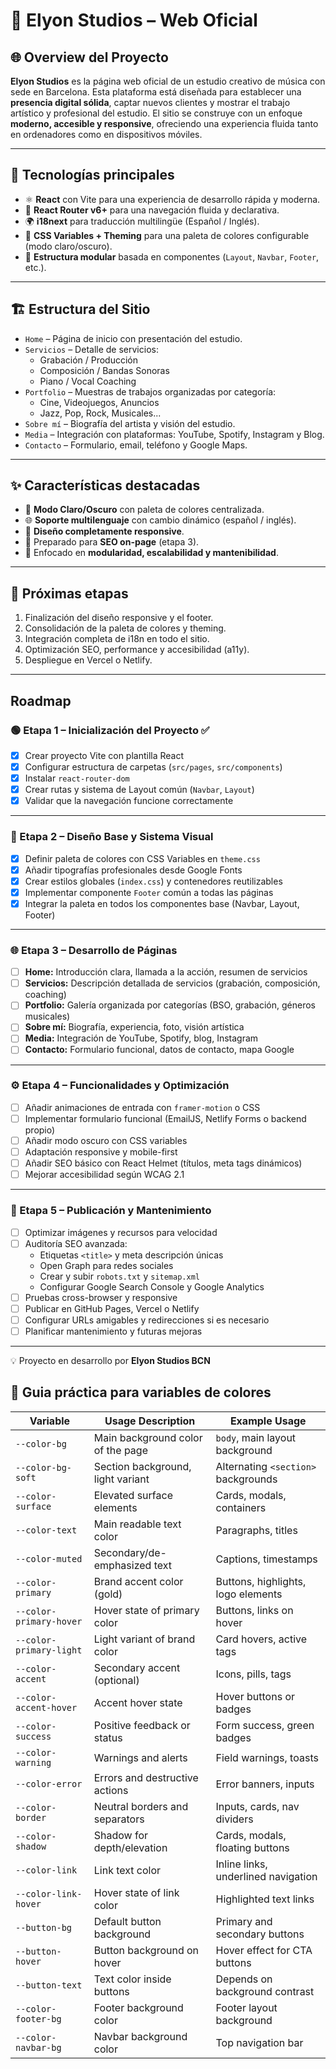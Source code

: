 # 🎵 Elyon Studios – Web Oficial

## 🌐 Overview del Proyecto

**Elyon Studios** es la página web oficial de un estudio creativo de música con sede en Barcelona. Esta plataforma está diseñada para establecer una **presencia digital sólida**, captar nuevos clientes y mostrar el trabajo artístico y profesional del estudio. El sitio se construye con un enfoque **moderno, accesible y responsive**, ofreciendo una experiencia fluida tanto en ordenadores como en dispositivos móviles.

---

## 🧩 Tecnologías principales

- ⚛️ **React** con Vite para una experiencia de desarrollo rápida y moderna.
- 🔁 **React Router v6+** para una navegación fluida y declarativa.
- 🌍 **i18next** para traducción multilingüe (Español / Inglés).
- 🎨 **CSS Variables + Theming** para una paleta de colores configurable (modo claro/oscuro).
- 🧱 **Estructura modular** basada en componentes (`Layout`, `Navbar`, `Footer`, etc.).

---

## 🏗️ Estructura del Sitio

- `Home` – Página de inicio con presentación del estudio.
- `Servicios` – Detalle de servicios:  
  - Grabación / Producción  
  - Composición / Bandas Sonoras  
  - Piano / Vocal Coaching
- `Portfolio` – Muestras de trabajos organizadas por categoría:  
  - Cine, Videojuegos, Anuncios  
  - Jazz, Pop, Rock, Musicales...
- `Sobre mí` – Biografía del artista y visión del estudio.
- `Media` – Integración con plataformas: YouTube, Spotify, Instagram y Blog.
- `Contacto` – Formulario, email, teléfono y Google Maps.

---

## ✨ Características destacadas

- 🌙 **Modo Claro/Oscuro** con paleta de colores centralizada.
- 🌐 **Soporte multilenguaje** con cambio dinámico (español / inglés).
- 📱 **Diseño completamente responsive**.
- 🧠 Preparado para **SEO on-page** (etapa 3).
- 🔧 Enfocado en **modularidad, escalabilidad y mantenibilidad**.

---

## 🚀 Próximas etapas

1. Finalización del diseño responsive y el footer.
2. Consolidación de la paleta de colores y theming.
3. Integración completa de i18n en todo el sitio.
4. Optimización SEO, performance y accesibilidad (a11y).
5. Despliegue en Vercel o Netlify.

---

## Roadmap

### 🟢 Etapa 1 – Inicialización del Proyecto ✅

- [x] Crear proyecto Vite con plantilla React  
- [x] Configurar estructura de carpetas (`src/pages`, `src/components`)  
- [x] Instalar `react-router-dom`  
- [x] Crear rutas y sistema de Layout común (`Navbar`, `Layout`)  
- [x] Validar que la navegación funcione correctamente  

---

### 🎨 Etapa 2 – Diseño Base y Sistema Visual

- [x] Definir paleta de colores con CSS Variables en `theme.css`  
- [x] Añadir tipografías profesionales desde Google Fonts  
- [x] Crear estilos globales (`index.css`) y contenedores reutilizables  
- [x] Implementar componente `Footer` común a todas las páginas  
- [x] Integrar la paleta en todos los componentes base (Navbar, Layout, Footer)  

---

### 🌐 Etapa 3 – Desarrollo de Páginas

- [ ] **Home:** Introducción clara, llamada a la acción, resumen de servicios  
- [ ] **Servicios:** Descripción detallada de servicios (grabación, composición, coaching)  
- [ ] **Portfolio:** Galería organizada por categorías (BSO, grabación, géneros musicales)  
- [ ] **Sobre mí:** Biografía, experiencia, foto, visión artística  
- [ ] **Media:** Integración de YouTube, Spotify, blog, Instagram  
- [ ] **Contacto:** Formulario funcional, datos de contacto, mapa Google  

---

### ⚙️ Etapa 4 – Funcionalidades y Optimización

- [ ] Añadir animaciones de entrada con `framer-motion` o CSS  
- [ ] Implementar formulario funcional (EmailJS, Netlify Forms o backend propio)  
- [ ] Añadir modo oscuro con CSS variables  
- [ ] Adaptación responsive y mobile-first  
- [ ] Añadir SEO básico con React Helmet (títulos, meta tags dinámicos)  
- [ ] Mejorar accesibilidad según WCAG 2.1  

---

### 🚀 Etapa 5 – Publicación y Mantenimiento

- [ ] Optimizar imágenes y recursos para velocidad  
- [ ] Auditoría SEO avanzada:  
  - Etiquetas `<title>` y meta descripción únicas  
  - Open Graph para redes sociales  
  - Crear y subir `robots.txt` y `sitemap.xml`  
  - Configurar Google Search Console y Google Analytics  
- [ ] Pruebas cross-browser y responsive  
- [ ] Publicar en GitHub Pages, Vercel o Netlify  
- [ ] Configurar URLs amigables y redirecciones si es necesario  
- [ ] Planificar mantenimiento y futuras mejoras  

---

💡 Proyecto en desarrollo por **Elyon Studios BCN**


## 🎨 Guia práctica para variables de colores

| Variable                 | Usage Description                                       | Example Usage                                   |
|--------------------------|----------------------------------------------------------|--------------------------------------------------|
| `--color-bg`             | Main background color of the page                        | `body`, main layout background                   |
| `--color-bg-soft`        | Section background, light variant                        | Alternating `<section>` backgrounds              |
| `--color-surface`        | Elevated surface elements                                | Cards, modals, containers                        |
| `--color-text`           | Main readable text color                                 | Paragraphs, titles                               |
| `--color-muted`          | Secondary/de-emphasized text                             | Captions, timestamps                             |
| `--color-primary`        | Brand accent color (gold)                                | Buttons, highlights, logo elements               |
| `--color-primary-hover`  | Hover state of primary color                             | Buttons, links on hover                          |
| `--color-primary-light`  | Light variant of brand color                             | Card hovers, active tags                         |
| `--color-accent`         | Secondary accent (optional)                              | Icons, pills, tags                               |
| `--color-accent-hover`   | Accent hover state                                       | Hover buttons or badges                          |
| `--color-success`        | Positive feedback or status                              | Form success, green badges                       |
| `--color-warning`        | Warnings and alerts                                      | Field warnings, toasts                           |
| `--color-error`          | Errors and destructive actions                           | Error banners, inputs                            |
| `--color-border`         | Neutral borders and separators                           | Inputs, cards, nav dividers                      |
| `--color-shadow`         | Shadow for depth/elevation                               | Cards, modals, floating buttons                  |
| `--color-link`           | Link text color                                          | Inline links, underlined navigation              |
| `--color-link-hover`     | Hover state of link color                                | Highlighted text links                           |
| `--button-bg`            | Default button background                                | Primary and secondary buttons                    |
| `--button-hover`         | Button background on hover                               | Hover effect for CTA buttons                     |
| `--button-text`          | Text color inside buttons                                | Depends on background contrast                   |
| `--color-footer-bg`      | Footer background color                                  | Footer layout background                         |
| `--color-navbar-bg`      | Navbar background color                                  | Top navigation bar                               |


